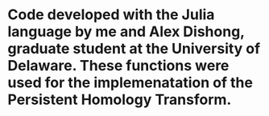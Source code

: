 # Code developed with the Julia language by me and Alex Dishong, graduate student at the University of Delaware. These functions were used for the implemenatation of the Persistent Homology Transform. 
